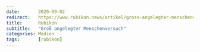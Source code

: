 ```yaml
---
date:       2020-09-02
redirect:   https://www.rubikon.news/artikel/gross-angelegter-menschenversuch
title:      Rubikon
subtitle:   "Groß angelegter Menschenversuch"
categories: Medien
tags:       [rubikon]
---
```

